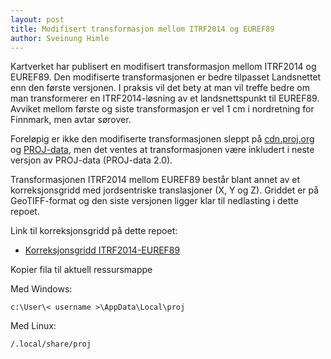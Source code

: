 ```yaml
---
layout: post
title: Modifisert transformasjon mellom ITRF2014 og EUREF89
author: Sveinung Himle
---
```


<script type="text/javascript" async
  src="https://cdn.mathjax.org/mathjax/latest/MathJax.js?config=TeX-MML-AM_CHTML">
</script>

Kartverket har publisert en modifisert transformasjon mellom ITRF2014 og EUREF89. Den modifiserte transformasjonen er bedre tilpasset Landsnettet enn den første versjonen.
I praksis vil det bety at man vil treffe bedre om man transformerer en ITRF2014-løsning av et landsnettspunkt til EUREF89. Avviket mellom første og siste transformasjon er vel 1 cm i nordretning for Finnmark, 
men avtar sørover.

Foreløpig er ikke den modifiserte transformasjonen sleppt på [cdn.proj.org](https://cdn.proj.org) og [PROJ-data](https://github.com/OSGeo/PROJ-data), men det ventes at transformasjonen være inkludert i neste versjon av PROJ-data (PROJ-data 2.0).

Transformasjonen ITRF2014 mellom EUREF89 består blant annet av et korreksjonsgridd med jordsentriske translasjoner (X, Y og Z). Griddet er på GeoTIFF-format og den siste versjonen ligger klar til
nedlasting i dette repoet.


Link til korreksjonsgridd på dette repoet:

* [Korreksjonsgridd ITRF2014-EUREF89](https://github.com/kartverket/transformasjoner/tree/master/src/projresources/public/no_kv_NKGETRF14_EPSG7922_2000.tif)


Kopier fila til aktuell ressursmappe		

Med Windows:

```
c:\User\< username >\AppData\Local\proj
```

Med Linux:

```
/.local/share/proj
```
